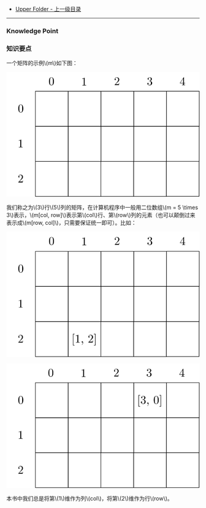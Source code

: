 * [Upper Folder - 上一级目录](../)

--------

### Knowledge Point
### 知识要点
<div>
<p id="i">一个矩阵的示例\(m\)如下图： </p>
<p id="c"><img src="../res/KnowledgePoint1.svg" /></p>
<p id="i">我们称之为\(3\)行\(5\)列的矩阵，在计算机程序中一般用二位数组\(m = 5 \times 3\)表示，\(m[col, row]\)表示第\(col\)行、第\(row\)列的元素（也可以颠倒过来表示成\(m[row, col]\)，只需要保证统一即可）。比如： </p>
<p id="c"><img src="../res/KnowledgePoint2.svg" /></p>
<p id="c"><img src="../res/KnowledgePoint3.svg" /></p>
<p id="i">本书中我们总是将第\(1\)维作为列\(col\)，将第\(2\)维作为行\(row\)。 </p>
</div>
